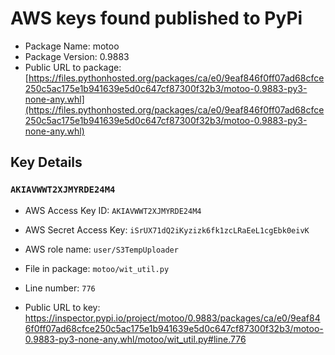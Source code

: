 # AWS keys found published to PyPi

* Package Name: motoo
* Package Version: 0.9883
* Public URL to package: [https://files.pythonhosted.org/packages/ca/e0/9eaf846f0ff07ad68cfce250c5ac175e1b941639e5d0c647cf87300f32b3/motoo-0.9883-py3-none-any.whl](https://files.pythonhosted.org/packages/ca/e0/9eaf846f0ff07ad68cfce250c5ac175e1b941639e5d0c647cf87300f32b3/motoo-0.9883-py3-none-any.whl)

## Key Details

### `AKIAVWWT2XJMYRDE24M4`

* AWS Access Key ID: `AKIAVWWT2XJMYRDE24M4`
* AWS Secret Access Key: `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` 
* AWS role name: `user/S3TempUploader`
* File in package: `motoo/wit_util.py`
* Line number: `776`

* Public URL to key: https://inspector.pypi.io/project/motoo/0.9883/packages/ca/e0/9eaf846f0ff07ad68cfce250c5ac175e1b941639e5d0c647cf87300f32b3/motoo-0.9883-py3-none-any.whl/motoo/wit_util.py#line.776


